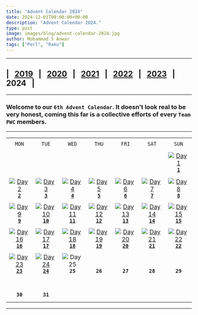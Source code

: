 ```yaml
---
title: "Advent Calendar 2024"
date: 2024-12-01T00:00:00+00:00
description: "Advent Calendar 2024."
type: post
image: images/blog/advent-calendar-2024.jpg
author: Mohammad S Anwar
tags: ["Perl", "Raku"]
---
```

***

## | &nbsp; [**2019**](/blog/advent-calendar-2019) &nbsp; | &nbsp; [**2020**](/blog/advent-calendar-2020) &nbsp; | &nbsp; [**2021**](/blog/advent-calendar-2021) &nbsp; | &nbsp; [**2022**](/blog/advent-calendar-2022) &nbsp; | &nbsp; [**2023**](/blog/advent-calendar-2023) &nbsp; | &nbsp; **2024** &nbsp; |

***

### Welcome to our `6th Advent Calendar`. It doesn't look real to be very honest, coming this far is a collective efforts of every `Team PWC` members.

***

| | | | | | | |
| :---: | :---: | :---: | :---: | :---: | :---: | :---: |
| | | | | | | |
| `MON`<br> |  `TUE`<br> | `WED`<br> |  `THU`<br>| `FRI`<br>|  `SAT`<br> |  `SUN`<br> |
| | | | | | | |
| <br><br><br> | <br><br><br> | <br><br><br> | <br><br><br> | <br><br><br> | <br><br><br> | [![Day 1](/images/blog/2024-12-01-thumbnail.jpg "Leaping from Tree to Tree as They Float Down the Mighty Rivers of British Columbia by Dave Jacoby")](/blog/advent-calendar-2024-12-01)<br>[**`1`**](/blog/advent-calendar-2024-12-01)<br> |
| | | | | | | |
| [![Day 2](/images/blog/2024-12-02-thumbnail.jpg "Special Zeroes by Jorg Sommrey")](/blog/advent-calendar-2024-12-02)<br>[**`2`**](/blog/advent-calendar-2024-12-02) | [![Day 3](/images/blog/2024-12-03-thumbnail.jpg "Split the weakest by Peter Campbell Smith")](/blog/advent-calendar-2024-12-03)<br>[**`3`**](/blog/advent-calendar-2024-12-03) | [![Day 4](/images/blog/2024-12-04-thumbnail.jpg "Reverse Power by Arne Sommer")](/blog/advent-calendar-2024-12-04)<br>[**`4`**](/blog/advent-calendar-2024-12-04) | [![Day 5](/images/blog/2024-12-05-thumbnail.jpg "Odd Character / Most Frequent Word by Laurent Rosenfeld")](/blog/advent-calendar-2024-12-05)<br>[**`5`**](/blog/advent-calendar-2024-12-05) | [![Day 6](/images/blog/2024-12-06-thumbnail.jpg "Easy Pairs - Easy Merge by Matthias Muth")](/blog/advent-calendar-2024-12-06)<br>[**`6`**](/blog/advent-calendar-2024-12-06) | [![Day 7](/images/blog/2024-12-07-thumbnail.jpg "Smaller than Echelon by Roger Bell_West")](/blog/advent-calendar-2024-12-07)<br>[**`7`**](/blog/advent-calendar-2024-12-07) | [![Day 8](/images/blog/2024-12-08-thumbnail.jpg "Count Sumofvaluacula by Adam Russell")](/blog/advent-calendar-2024-12-08)<br>[**`8`**](/blog/advent-calendar-2024-12-08) |
| | | | | | | |
| [![Day 9](/images/blog/2024-12-09-thumbnail.jpg "Target Index / Merge Items by James Smith")](/blog/advent-calendar-2024-12-09)<br>[**`9`**](/blog/advent-calendar-2024-12-09) | [![Day 10](/images/blog/2024-12-10-thumbnail.jpg "Unique Occurrences / Dictionary Rank by Robbie Hatley")](/blog/advent-calendar-2024-12-10)<br>[**`10`**](/blog/advent-calendar-2024-12-10) | [![Day 11](/images/blog/2024-12-11-thumbnail.jpg "Element Digit Sum / Multiply by Two by Simon Green")](/blog/advent-calendar-2024-12-11)<br>[**`11`**](/blog/advent-calendar-2024-12-11) | [![Day 12](/images/blog/2024-12-12-thumbnail.jpg "Max Positive Negative / Count Equal Divisible by Ali Moradi")](/blog/advent-calendar-2024-12-12)<br>[**`12`**](/blog/advent-calendar-2024-12-12) | [![Day 13](/images/blog/2024-12-13-thumbnail.jpg "Don't Sort It, Be Happy by Bob Lied")](/blog/advent-calendar-2024-12-13)<br>[**`13`**](/blog/advent-calendar-2024-12-13) | [![Day 14](/images/blog/2024-12-14-thumbnail.jpg "Greatest English Letter / Target Array by W. Luis Mochan")](/blog/advent-calendar-2024-12-14)<br>[**`14`**](/blog/advent-calendar-2024-12-14) | [![Day 15](/images/blog/2024-12-15-thumbnail.jpg "TDD for Good... strings by Lance Wicks")](/blog/advent-calendar-2024-12-15)<br>[**`15`**](/blog/advent-calendar-2024-12-15) |
| | | | | | | |
| [![Day 16](/images/blog/2024-12-16-thumbnail.jpg "Complete Day / Maximum Frequency by Ryan Thompson")](/blog/advent-calendar-2024-12-16)<br>[**`16`**](/blog/advent-calendar-2024-12-16) | [![Day 17](/images/blog/2024-12-17-thumbnail.jpg "Strong Password by E. Choroba")](/blog/advent-calendar-2024-12-17)<br>[**`17`**](/blog/advent-calendar-2024-12-17) | [![Day 18](/images/blog/2024-12-18-thumbnail.jpg "Where is the chess piece going to? by Cheok-Yin Fung")](/blog/advent-calendar-2024-12-18)<br>[**`18`**](/blog/advent-calendar-2024-12-18) | [![Day 19](/images/blog/2024-12-19-thumbnail.jpg "Lost Connections and Making Changes by David Ferrone")](/blog/advent-calendar-2024-12-19)<br>[**`19`**](/blog/advent-calendar-2024-12-19) | [![Day 20](/images/blog/2024-12-20-thumbnail.jpg "Occurrences with BQN by BarrOff")](/blog/advent-calendar-2024-12-20)<br>[**`20`**](/blog/advent-calendar-2024-12-20) | [![Day 21](/images/blog/2024-12-21-thumbnail.jpg "Strength Uncombined by Bruce Gray")](/blog/advent-calendar-2024-12-21)<br>[**`21`**](/blog/advent-calendar-2024-12-21) | [![Day 22](/images/blog/2024-12-22-thumbnail.jpg "Spammer Game by Packy Anderson")](/blog/advent-calendar-2024-12-22)<br>[**`22`**](/blog/advent-calendar-2024-12-22) |
| | | | | | | |
| [![Day 23](/images/blog/2024-12-23-thumbnail.jpg "Maximal Square / Right Interval by Luca Ferrari")](/blog/advent-calendar-2024-12-23)<br>[**`23`**](/blog/advent-calendar-2024-12-23) | [![Day 24](/images/blog/2024-12-24-thumbnail.jpg "Replace Words / Word Search by Jaldhar H. Vyas")](/blog/advent-calendar-2024-12-24)<br>[**`24`**](/blog/advent-calendar-2024-12-24) | ![Day 25](/images/blog/2024-12-25-thumbnail.jpg "")<br>**`25`** | <br><br>**`26`**<br> | <br><br>**`27`**<br> | <br><br>**`28`**<br> | <br><br>**`29`**<br> |
| <br><br>**`30`**<br> | <br><br>**`31`**<br>  | <br><br><br> | <br><br><br> | <br><br><br> | <br><br><br> | <br><br><br> |
| | | | | | | |
***
